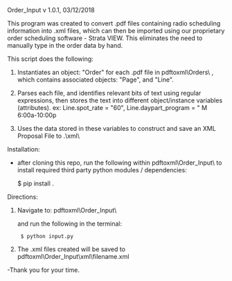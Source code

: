 Order_Input
v 1.0.1, 03/12/2018

This program was created to convert .pdf files containing radio scheduling information into .xml files, which can then be imported using our proprietary order scheduling software - Strata VIEW.
This eliminates the need to manually type in the order data by hand.


This script does the following:
1. Instantiates an object: "Order"  for each .pdf file in pdftoxml\\Orders\\ , which contains associated objects: "Page", and "Line".

2. Parses each file, and identifies relevant bits of text using regular expressions, then stores the text into different object/instance variables (attributes).
	ex:
		Line.spot_rate = "60",
		Line.daypart_program = " M 6:00a-10:00p

3. Uses the data stored in these variables to construct and save an XML Proposal File to .\\xml\\ 


Installation:
- after cloning this repo, run the following within pdftoxml\\Order_Input\\ to install required third party python modules / dependencies:

	$ pip install .

Directions:

1. Navigate to:
	pdftoxml\\Order_Input\\
	
	and run the following in the terminal:

		$ python input.py
2. The .xml files created will be saved to pdftoxml\\Order_Input\\xml\\filename.xml

-Thank you for your time. 
 


